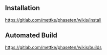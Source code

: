 ## Installation

https://gitlab.com/mettke/phaseten/wikis/install

## Automated Build

https://gitlab.com/mettke/phaseten/wikis/builds
